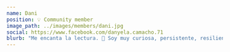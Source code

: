 ```yaml
---
name: Dani
position: 💡 Community member
image_path: ../images/members/dani.jpg
social: https://www.facebook.com/danyela.camacho.71
blurb: "Me encanta la lectura. 📖 Soy muy curiosa, persistente, resiliente... Líder nata... A veces analizo en demasía las cosas para poder darles el veredicto que crea más apropiado. Pd. Me gustan los retos difíciles, incluyendo a personas.💓"
---
```

